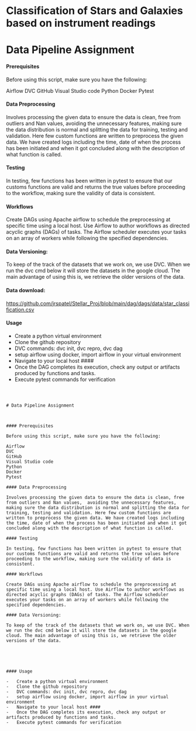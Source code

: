 # Classification of Stars and Galaxies based on instrument readings 

# Data Pipeline Assignment



#### Prerequisites

Before using this script, make sure you have the following:

Airflow
DVC
GitHub
Visual Studio code
Python
Docker
Pytest

#### Data Preprocessing

Involves processing the given data to ensure the data is clean, free from outliers and Nan values,  avoiding the unnecessary features, making sure the data distribution is normal and splitting the data for training, testing and validation. Here few custom functions are written to preprocess the given data. We have created logs including the time, date of when the process has been initiated and when it got concluded along with the description of what function is called.

#### Testing

In testing, few functions has been written in pytest to ensure that our customs functions are valid and returns the true values before proceeding to the workflow, making sure the validity of data is consistent.

#### Workflows

Create DAGs using Apache airflow to schedule the preprocessing at specific time using a local host. Use Airflow to author workflows as directed acyclic graphs (DAGs) of tasks. The Airflow scheduler executes your tasks on an array of workers while following the specified dependencies.

#### Data Versioning:

To keep of the track of the datasets that we work on, we use DVC. When we run the dvc cmd below it will store the datasets in the google cloud. The main advantage of using this is, we retrieve the older versions of the data. 


#### Data download:
https://github.com/jrspatel/Stellar_Proj/blob/main/dag/dags/data/star_classification.csv


#### Usage

-	Create a python virtual environment
-	Clone the github repository
-	DVC commands: dvc init, dvc repro, dvc dag
-   setup airflow using docker, import airflow in your virtual environment
-   Navigate to your local host ####
-   Once the DAG completes its execution, check any output or artifacts produced by functions and tasks.
-   Execute pytest commands for verification





```



# Data Pipeline Assignment



#### Prerequisites

Before using this script, make sure you have the following:

Airflow
DVC
GitHub
Visual Studio code
Python
Docker
Pytest

#### Data Preprocessing

Involves processing the given data to ensure the data is clean, free from outliers and Nan values,  avoiding the unnecessary features, making sure the data distribution is normal and splitting the data for training, testing and validation. Here few custom functions are written to preprocess the given data. We have created logs including the time, date of when the process has been initiated and when it got concluded along with the description of what function is called.

#### Testing

In testing, few functions has been written in pytest to ensure that our customs functions are valid and returns the true values before proceeding to the workflow, making sure the validity of data is consistent.

#### Workflows

Create DAGs using Apache airflow to schedule the preprocessing at specific time using a local host. Use Airflow to author workflows as directed acyclic graphs (DAGs) of tasks. The Airflow scheduler executes your tasks on an array of workers while following the specified dependencies.

#### Data Versioning:

To keep of the track of the datasets that we work on, we use DVC. When we run the dvc cmd below it will store the datasets in the google cloud. The main advantage of using this is, we retrieve the older versions of the data. 





#### Usage

-	Create a python virtual environment
-	Clone the github repository
-	DVC commands: dvc init, dvc repro, dvc dag
-   setup airflow using docker, import airflow in your virtual environment
-   Navigate to your local host ####
-   Once the DAG completes its execution, check any output or artifacts produced by functions and tasks.
-   Execute pytest commands for verification





```
